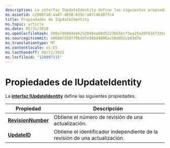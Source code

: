 ```yaml
---
description: La interfaz IUpdateIdentity define las siguientes propiedades.
ms.assetid: c2005fa8-aa87-4650-b35c-a07c46187fc4
title: Propiedades de IUpdateIdentity
ms.topic: article
ms.date: 05/31/2018
ms.openlocfilehash: 590a7db884de6252048ea68d5223b656cf3ea25a30f816f33e8de18b618f6278
ms.sourcegitcommit: e6600f550f79bddfe58bd4696ac50dd52cb03d7e
ms.translationtype: MT
ms.contentlocale: es-ES
ms.lasthandoff: 08/11/2021
ms.locfileid: "120097115"
---
```

# <a name="iupdateidentity-properties"></a>Propiedades de IUpdateIdentity

La [**interfaz IUpdateIdentity**](/windows/desktop/api/Wuapi/nn-wuapi-iupdateidentity) define las siguientes propiedades.



| Propiedad                                                 | Descripción                                            |
|----------------------------------------------------------|--------------------------------------------------------|
| [**RevisionNumber**](/windows/desktop/api/Wuapi/nf-wuapi-iupdateidentity-get_revisionnumber) | Obtiene el número de revisión de una actualización.                 |
| [**UpdateID**](/windows/desktop/api/Wuapi/nf-wuapi-iupdateidentity-get_updateid)             | Obtiene el identificador independiente de la revisión de una actualización. |



 

 

 



